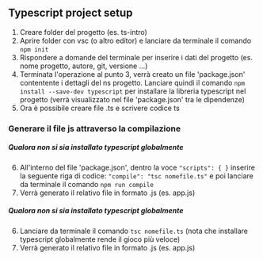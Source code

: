 ## Typescript project setup

1. Creare folder del progetto (es. ts-intro)
2. Aprire folder con vsc (o altro editor) e lanciare da terminale il comando  `npm init`
3. Rispondere a domande del terminale per inserire i dati del progetto (es. nome progetto, autore, git, versione ...)
4. Terminata l'operazione al punto 3, verrà creato un file 'package.json' contentente i dettagli del ns progetto. Lanciare quindi il comando `npm install --save-dev typescript` per installare la libreria typescript nel progetto (verrà visualizzato nel file 'package.json' tra le dipendenze) 
5. Ora è possibile creare file .ts e scrivere codice ts


### Generare il file js attraverso la compilazione

##### Qualora non si sia installato typescript globalmente 
6. All'interno del file 'package.json', dentro la voce `"scripts": { }` inserire la seguente riga di codice: `"compile": "tsc nomefile.ts"` e poi lanciare da terminale il comando `npm run compile`
7. Verrà generato il relativo file in formato .js (es. app.js)

##### Qualora non si sia installato typescript globalmente 
6. Lanciare da terminale il comando `tsc nomefile.ts` (nota che installare typescript globalmente rende il gioco più veloce)
7. Verrà generato il relativo file in formato .js (es. app.js)